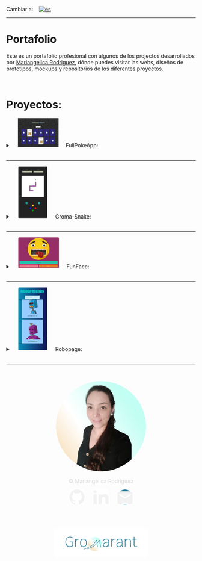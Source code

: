 Cambiar a:&nbsp; &nbsp; [![es](https://img.shields.io/badge/idioma-Inglés-green.svg)](README.md)

---

# Portafolio
Este es un portafolio profesional con algunos de los projectos desarrollados por <a href="https://www.linkedin.com/in/mariangelicarodriguezperez/" target="_blank">Mariangelica Rodriguez</a>, dónde puedes visitar las webs, diseños de prototipos, mockups y repositorios de los diferentes proyectos.

<br>

# Proyectos:

<details>
<summary>
&nbsp; &nbsp; <img src="src/assets/images/fullPokeApp_readme.svg"/> &nbsp; &nbsp;
  FullPokeApp:
</summary>

<br>
<img src="src/assets/images/fullPokeApp_banner_img_small.svg" title="FullPokeApp" alt="FullPokeApp"/>

<br>

### Descripción:
Aplicación web desarrollada en React.js, SASS y Nextui.

### funciones:
  - Juego de memoria.
  - Buscador.
  - Sección para crear Pokémones.

### Links del proyecto:
<p style="display:flex; flex-wrapp; wrapp; gap:24px; justify-content:center;">
<a href="https://github.com/Gromarant/fullPokeApp" title="visitar repositorio FullPokeApp " target="_blank" style="display:flex; flex-wrapp; wrapp; gap:4px; justify-content:center; align-items:center; padding:8px 24px; border-radius:16px; background-color: #fcffff;color:#1e7b9d; font-weight:600;"><img src="src/assets/images/github_readme.svg"/>Repositorio</a>
<a href="https://fullpokeapp.netlify.app" title="Ir a la página FullPokeApp" target="_blank" style="display:flex; flex-wrapp; wrapp; gap:4px; justify-content:center; align-items:center;padding:8px 24px; border-radius:16px; background-color: #fcffff;color:#1e7b9d; font-weight:600;"><img src="src/assets/images/web_readme.svg"/>Web</a></p>
</details>
<br>

---

<details>
<summary>
&nbsp; &nbsp; <img src="src/assets/images/gromaSnake_readme.svg" style="padding:1px; border-radius:4px; background-color:#FFF6F1;"/> &nbsp; &nbsp;
  Groma-Snake:
</summary>

<br>
<img src="src/assets/images/gromaSnake_banner_img_small.svg" title="Groma-Snake" alt="Groma-Snake"/>

<br>

### Descripción:
Juego desarrollado en HTML, CSS y JavaScript vanilla.

### funciones:
  - Juego de la culebra.
  - Reiniciar el juego.
  - Ver Puntaje y score.

### Links del proyecto:
<p style="display:flex; flex-wrapp; wrapp; gap:24px; justify-content:center;">
<a href="https://www.figma.com/file/6SYeCJMoiDG8LZPKQ3QRyZ/GromaSnake?type=design&node-id=0-1&mode=design&t=taUbdkRK095LZ2Cp-0" title="Ver prototipo de FullPokeApp" target="_blank" style="display:flex; flex-wrapp; wrapp; gap:4px; justify-content:center; align-items:center; padding:8px 24px; border-radius:16px; background-color: #fcffff;color:#1e7b9d; font-weight:600;"><img src="src/assets/images/prototype_readme.svg"/>Prototipo</a>
<a href="https://github.com/Gromarant/GromaSnake" title="visitar repositorio GromaSnake" target="_blank" style="display:flex; flex-wrapp; wrapp; gap:4px; justify-content:center; align-items:center; padding:8px 24px; border-radius:16px; background-color: #fcffff;color:#1e7b9d; font-weight:600;"><img src="src/assets/images/github_readme.svg"/>Repositorio</a>
<a href="hhttps://gromarant.github.io/GromaSnake/" title="Ir a la página GromaSnake" target="_blank" style="display:flex; flex-wrapp; wrapp; gap:4px; justify-content:center; align-items:center; padding:8px 24px; border-radius:16px; background-color: #fcffff;color:#1e7b9d; font-weight:600;"><img src="src/assets/images/web_readme.svg"/>Web</a>
<a href="https://www.youtube.com/watch?v=hwLYrtQhLVI" title="Ver video de Groma-Snake " target="_blank" style="display:flex; flex-wrapp; wrapp; gap:4px; justify-content:center; align-items:center;padding:8px 24px; border-radius:16px; background-color: #fcffff;color:#1e7b9d; font-weight:600;"><img src="src/assets/images/web_readme.svg"/>Video</a></p>
</details>
<br>

---

<details>
<summary>
&nbsp; &nbsp; <img src="src/assets/images/funFace_readme.svg" style="padding:1px; border-radius:4px; background-color:#FFF6F1;"/> &nbsp; &nbsp;
  FunFace:
</summary>

<br>
<img src="src/assets/images/funFace_banner_img_small.svg" title="Groma-FunFace" alt="FunFace"/>

<br>

### Descripción:
Página web estática, desarrollada en HTML, CSS y JavaScript vanilla.

### funciones:
  - Mostrar un emoji aleatorio.
  - Elegir emoji a mostrar desde selector.

### Links del proyecto:
<p style="display:flex; flex-wrapp; wrapp; gap:24px; justify-content:center;">
<a href="https://www.figma.com/proto/fV01fBdBQbbT5fScqf7ro1/FunFace?page-id=15%3A772&node-id=15-933&viewport=758%2C109%2C0.05&scaling=scale-down&starting-point-node-id=15%3A1603" title="Ver prototipo de FunFace" target="_blank" style="display:flex; flex-wrapp; wrapp; gap:4px; justify-content:center; align-items:center; padding:8px 24px; border-radius:16px; background-color: #fcffff;color:#1e7b9d; font-weight:600;"><img src="src/assets/images/prototype_readme.svg"/>Prototipo</a>
<a href="https://github.com/Gromarant/FunFace" title="visitar repositorio FunFace" target="_blank" style="display:flex; flex-wrapp; wrapp; gap:4px; justify-content:center; align-items:center; padding:8px 24px; border-radius:16px; background-color: #fcffff;color:#1e7b9d; font-weight:600;"><img src="src/assets/images/github_readme.svg"/>Repositorio</a>
<a href="https://gromarant.github.io/FunFace/" title="Ir a la página FunFace" target="_blank" style="display:flex; flex-wrapp; wrapp; gap:4px; justify-content:center; align-items:center; padding:8px 24px; border-radius:16px; background-color: #fcffff;color:#1e7b9d; font-weight:600;"><img src="src/assets/images/web_readme.svg"/>Web</a>
</details>
<br>

---

<details>
<summary>
&nbsp; &nbsp; <img src="src/assets/images/Robopage_readme.svg" style="padding:1px; border-radius:4px; background-color:#FFF6F1;"/> &nbsp; &nbsp;
  Robopage:
</summary>

<br>
<img src="src/assets/images/roboPage_banner_img_small.svg" title="Groma-FunFace" alt="FunFace"/>

<br>

### Description:
Aplicación web en React.js.

### funciones:
  - Buscador con solicitud de datos a una Api externa.

### Links del proyecto:
<p style="display:flex; flex-wrapp; wrapp; gap:24px; justify-content:center;">
<a href="https://github.com/Gromarant/Robopage" title="visitar repositorio Robopage" target="_blank" style="display:flex; flex-wrapp; wrapp; gap:4px; justify-content:center; align-items:center; padding:8px 24px; border-radius:16px; background-color: #fcffff;color:#1e7b9d; font-weight:600;"><img src="src/assets/images/github_readme.svg"/>Repository</a>
<a href="https://robopage.netlify.app/" title="Ir a la página Robopage" target="_blank" style="display:flex; flex-wrapp; wrapp; gap:4px; justify-content:center; align-items:center; padding:8px 24px; border-radius:16px; background-color: #fcffff;color:#1e7b9d; font-weight:600;"><img src="src/assets/images/web_readme.svg"/>Web</a>
</details>
<br>

---

<br>

<p align="center"><img src="src/assets/images/profile_photo120.svg" style="border-radius:50%;" alt="Full Stack Developer | Mariangelica Rodriguez" title="Ver perfil de LinkedIn"/></p>
<p align="center" style="color: #D9D9D9">© Mariangelica Rodriguez</p>

<div style="display:flex; flex-wrapp: wrapp; gap:24px; justify-content:center; align-items:center;">
<a href="https://github.com/Gromarant">
<div style="display:flex; justify-content:center; align-items:center; width:40px; height:40px; background-color:#1e7b9d; border-radius:50%;">
  <img src="src/assets/images/repository_readme.svg" alt="Github logo" title="Visitar perfil de Github"/></div>
</a>
<a href="https://www.linkedin.com/in/mariangelicarodriguezperez/">
<div style="display:flex; justify-content:center; align-items:center; width:40px; height:40px; background-color:#1e7b9d; border-radius:50%;">
  <img src="src/assets/images/linkedIn_readme.svg" alt="linkedIn logo" title="Ver perfil de LinkedIn"/></div>
</a>
<a href="mailto:contacto@gromarant.com">
<div style="display:flex; justify-content:center; align-items:center; width:40px; height:40px; background-color:#1e7b9d; border-radius:50%;">
  <img style="margin-top:10%;" src="src/assets/images/mail_readme.svg" alt="Email logo" title="Contactar por correo"/></div>
</a>
</div>

<br><br>

<p align="center"><a href="https://www.gromarant.com/"><img src="src/assets/images/logoGromarant-2023.webp" style="width:250px;" alt="Gromarant logo" title="Visitar página de Gromarant"/></a></p>